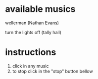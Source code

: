# available musics
wellerman (Nathan Evans)

turn the lights off (tally hall)

# instructions
1. click in any music
2. to stop click in the "stop" button bellow
